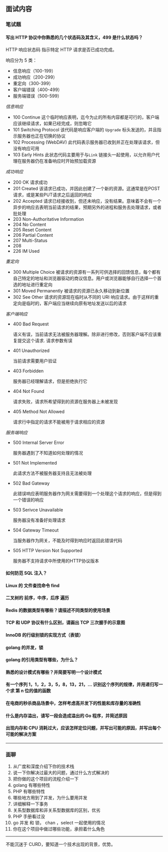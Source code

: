 ## 面试内容

### 笔试题

#### 写出 HTTP 协议中你熟悉的几个状态码及其含义，499 是什么状态吗？

HTTP 响应状态码 指示特定 HTTP 请求是否已成功完成。

响应分为 5 类：
* 信息响应（100-199）
* 成功响应（200-299）
* 重定向（300-399）
* 客户端错误（400-499）
* 服务端错误（500-599）


*信息响应*
  
* 100 Continue
  这个临时响应表明，迄今为止的所有内容都是可行的，客户端应该继续请求，如果已经完成，则忽略它
* 101 Switching Protocol
  该代码是响应客户端的 `Upgrade` 标头发送的，并且指示服务器也正在切换的协议
* 102 Processing (WebDAV)
  此代码表示服务器已收到并正在处理该请求，但没有响应可用
* 103 Early Hints
  此状态代码主要用于与`Link` 链接头一起使用，以允许用户代理在服务器仍在准备响应时开始预加载资源
   
*成功响应*

* 200 OK
  请求成功
* 201 Created
  该请求已成功，并因此创建了一个新的资源。这通常是在POST请求，或是某些PUT请求之后返回的响应
* 202 Accepted
  请求已经接收到，但还未响应，没有结果。意味着不会有一个异步的响应去表明当前请求的结果，预期另外的进程和服务去处理请求，或者批处理
* 203 Non-Authoritative Information
* 204 No Content
* 205 Reset Content
* 206 Partial Content
* 207 Multi-Status
* 208 
* 226 IM Used


*重定向*

* 300 Multiple Choice
  被请求的资源有一系列可供选择的回馈信息，每个都有自己特定的地址和浏览器驱动的商议信息。用户或浏览器能够自行选择一个首选的地址进行重定向
* 301 Moved Permanently
  被请求的资源已永久移动到新位置
* 302 See Other
  请求的资源现在临时从不同的 URI 响应请求。由于这样的重定向是临时的，客户端应当继续向原有地址发送以后的请求

*客户端响应*

* 400 Bad Request
  
  语义有误，当前请求无法被服务器理解。除非进行修改，否则客户端不应该重复提交这个请求. 请求参数有误
* 401 Unauthorized
  
  当前请求需要用户验证
* 403 Forbidden
  
  服务器已经理解请求，但是拒绝执行它

* 404 Not Found
  
  请求失败，请求所希望得到的资源在服务器上未被发现

* 405 Method Not Allowed

  请求行中指定的请求不能被用于请求相应的资源

*服务端响应*

* 500 Internal Server Error
  
  服务器遇到了不知道如何处理的情况
* 501 Not Implemented
  
  此请求方法不被服务器支持且无法被处理

* 502 Bad Gateway
  
  此错误响应表明服务器作为网关需要得到一个处理这个请求的响应，但是得到一个错误的响应

* 503 Serivce Unavailable
  
  服务器没有准备好处理请求

* 504 Gateway Timeout

  当服务器作为网关，不能及时得到响应时返回此错误代码

* 505 HTTP Version Not Supported

  服务器不支持请求中所使用的HTTP协议版本
  


#### 如何防范 SQL 注入？

#### Linux 的 文件查找命令 find

#### 二叉树的 前序，中序，后序 遍历

#### Redis 的数据类型有哪些？请描述不同类型的使用场景

#### TCP 和 UDP 协议有什么区别，请画出 TCP 三次握手的示意图

#### InnoDB 的行级别锁的实现方式（表锁）

#### golang 的并发，锁

#### golang 的引用类型有哪些，为什么？

#### 熟悉的设计模式有哪些？并简要写明一个设计模式

#### 有一个序列 1，1，2，3，5，8，13，21，... 识别这个序列的规律，并用递归写一个求 第 n 位的值的函数

#### 在电商的秒杀商品场景中，怎样考虑高并发下的性能和库存量的准确性

#### 什么是内存溢出，请写一段会造成溢出的 Go 程序，并简述原因

#### 出现内存和 CPU 消耗过大，应该怎样定位问题，并写出可能的原因，并写出每个可能的解决方案

*****

### 面聊

1. 从广度和深度介绍下你的技术栈
2. 说一下你解决过最大的问题，通过什么方式解决的
3. 把你做的这个项目的流程介绍一下
4. golang 有哪些特性
5. PHP 有哪些特性
6. 哪些地方用到了并发，为什么要用并发
7. 详细解释一下事务
8. 关系型数据库和非关系型数据库的区别，优劣
9. PHP 手册看过没
10. go 并发 和 锁， chan ，select 一起使用的情况
11. 你在这个项目中做过哪些功能，承担着什么角色

*****

不能沉迷于 CURD，要知道一个技术出现的背景，优势。